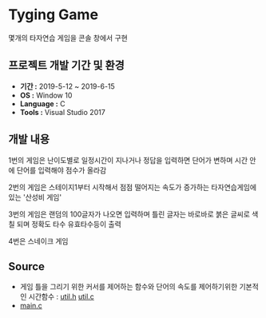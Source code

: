 ﻿# Tyging Game 
몇개의 타자연습 게임을 콘솔 창에서 구현

## 프로젝트 개발 기간 및 환경
* **기간 :** 2019-5-12 ~ 2019-6-15
* **OS :** Window 10
* **Language :** C
* **Tools :** Visual Studio 2017

## 개발 내용
1번의 게임은 난이도별로 일정시간이 지나거나 정답을 입력하면 단어가 변하며 시간 안에 단어를 입력해야 점수가 올라감

2번의 게임은 스테이지1부터 시작해서 점점 떨어지는 속도가 증가하는 타자연습게임에 있는 '산성비 게임'

3번의 게임은 랜덤의 100글자가 나오면 입력하며 틀린 글자는 바로바로  붉은 글씨로 색칠 되며 정확도 타수 유효타수등이 출력

4번은 스네이크 게임

## Source
* 게임 틀을 그리기 위한 커서를 제어하는 함수와 단어의 속도를 제어하기위한 기본적인 시간함수 : [util.h](https://github.com/parkseulkee/typing_game/blob/master/util.h) [util.c](https://github.com/parkseulkee/typing_game/blob/master/util.c)
* [main.c](https://github.com/parkseulkee/typing_game/blob/master/main.c)

 
